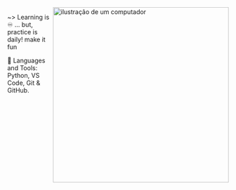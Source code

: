 <img src="https://raw.githubusercontent.com/MicaelliMedeiros/micaellimedeiros/master/image/computer-illustration.png" alt="ilustração de um computador" min-width="400px" max-width="400px" width="400px" align="right">

<p align="left"> 
  
  ~>  Learning is ♾ ... but, practice is daily! make it fun
</p>


</p>

<p align="left">
  💼 Languages ​​and Tools: Python, VS Code, Git & GitHub.
</p>

